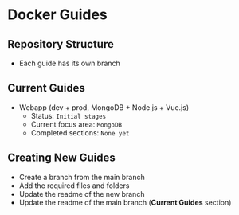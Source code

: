 # Docker Guides

## Repository Structure

- Each guide has its own branch

## Current Guides

- Webapp (dev + prod, MongoDB + Node.js + Vue.js)
    - Status: ``Initial stages``
    - Current focus area: ``MongoDB``
    - Completed sections: ``None yet``

## Creating New Guides

- Create a branch from the main branch
- Add the required files and folders
- Update the readme of the new branch
- Update the readme of the main branch (**Current Guides** section)

